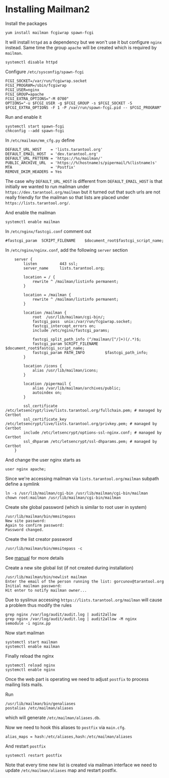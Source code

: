Installing Mailman2
===================

Install the packages

```
yum install mailman fcgiwrap spawn-fcgi
```

It will install `httpd` as a dependency but we won't use it
but configure `nginx` instead. Same time the group `apache`
will be created which is required by `mailman`.
```
systemctl disable httpd
```

Configure `/etc/sysconfig/spawn-fcgi`
```
FCGI_SOCKET=/var/run/fcgiwrap.socket
FCGI_PROGRAM=/sbin/fcgiwrap
FCGI_USER=nginx
FCGI_GROUP=apache
FCGI_EXTRA_OPTIONS="-M 0700"
OPTIONS="-u $FCGI_USER -g $FCGI_GROUP -s $FCGI_SOCKET -S $FCGI_EXTRA_OPTIONS -F 1 -P /var/run/spawn-fcgi.pid -- $FCGI_PROGRAM"
```

Run and enable it
```
systemctl start spawn-fcgi
chkconfig --add spawn-fcgi
```

In `/etc/mailman/mm_cfg.py` define
```
DEFAULT_URL_HOST    = 'lists.tarantool.org'
DEFAULT_EMAIL_HOST  = 'dev.tarantool.org'
DEFAULT_URL_PATTERN = 'https://%s/mailman/'
PUBLIC_ARCHIVE_URL  = 'https://%(hostname)s/pipermail/%(listname)s'
MTA                 = 'Postfix'
REMOVE_DKIM_HEADERS = Yes
```

The case why `DEFAULT_URL_HOST` is different from
`DEFAULT_EMAIL_HOST` is that initially we wanted to
run mailman under `https://dev.tarantool.org/mailman`
but it turned out that such urls are not really friendly
for the mailman so that lists are placed under
`https://lists.tarantool.org/`.

And enable the mailman
```
systemctl enable mailman
```

In `/etc/nginx/fastcgi.conf` comment out
```
#fastcgi_param  SCRIPT_FILENAME    $document_root$fastcgi_script_name;
```

In `/etc/nginx/nginx.conf`, add the following `server` section
```
    server {
        listen          443 ssl;
        server_name     lists.tarantool.org;

        location = / {
            rewrite ^ /mailman/listinfo permanent;
        }

        location = /mailman {
            rewrite ^ /mailman/listinfo permanent;
        }

        location /mailman {
            root  /usr/lib/mailman/cgi-bin/;
            fastcgi_pass  unix:/var/run/fcgiwrap.socket;
            fastcgi_intercept_errors on;
            include /etc/nginx/fastcgi_params;

            fastcgi_split_path_info (^/mailman/[^/]+)(/.*)$;
            fastcgi_param SCRIPT_FILENAME   $document_root$fastcgi_script_name;
            fastcgi_param PATH_INFO         $fastcgi_path_info;
        }

        location /icons {
            alias /usr/lib/mailman/icons;
        }

        location /pipermail {
            alias /var/lib/mailman/archives/public;
            autoindex on;
        }

        ssl_certificate /etc/letsencrypt/live/lists.tarantool.org/fullchain.pem; # managed by Certbot
        ssl_certificate_key /etc/letsencrypt/live/lists.tarantool.org/privkey.pem; # managed by Certbot
        include /etc/letsencrypt/options-ssl-nginx.conf; # managed by Certbot
        ssl_dhparam /etc/letsencrypt/ssl-dhparams.pem; # managed by Certbot
    }
```

And change the user nginx starts as
```
user nginx apache;
```

Since we're accessing mailman via `lists.tarantool.org/mailman` subpath
define a symlink
```
ln -s /usr/lib/mailman/cgi-bin /usr/lib/mailman/cgi-bin/mailman
chown root:mailman /usr/lib/mailman/cgi-bin/mailman
```

Create site global password (which is similar to root user in system)
```
/usr/lib/mailman/bin/mmsitepass
New site password:
Again to confirm password:
Password changed.
```

Create the list creator password
```
/usr/lib/mailman/bin/mmsitepass -c
```

See [manual](https://www.gnu.org/software/mailman/mailman-install/node44.html)
for more details

Create a new site global list (if not created during installation)
```
/usr/lib/mailman/bin/newlist mailman
Enter the email of the person running the list: gorcunov@tarantool.org
Initial mailman password:
Hit enter to notify mailman owner...
```

Due to syslinux accessing `https://lists.tarantool.org/mailman`
will cause a problem thus modify the rules
```
grep nginx /var/log/audit/audit.log | audit2allow
grep nginx /var/log/audit/audit.log | audit2allow -M nginx
semodule -i nginx.pp
```

Now start mailman
```
systemctl start mailman
systemctl enable mailman
```

Finally reload the nginx
```
systemctl reload nginx
systemctl enable nginx
```

Once the web part is operating we need to adjust `postfix` to process
mailing lists mails.

Run
```
/usr/lib/mailman/bin/genaliases
postalias /etc/mailman/aliases
```

which will generate `/etc/mailman/aliases.db`.

Now we need to hook this aliases to `postfix` via `main.cfg`.
```
alias_maps = hash:/etc/aliases,hash:/etc/mailman/aliases
```

And restart `postfix`
```
systemctl restart postfix
```

Note that every time new list is created via mailman interface
we need to update `/etc/mailman/aliases` map and restart postfix.
